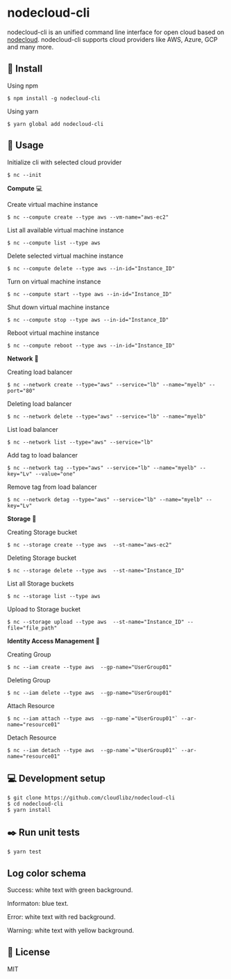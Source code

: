 # nodecloud-cli

nodecloud-cli is an unified command line interface for open cloud based on [nodecloud](https://github.com/cloudlibz/nodecloud). nodecloud-cli supports cloud providers like AWS, Azure, GCP and many more.

## 🚀 Install

Using npm

```
$ npm install -g nodecloud-cli
```

Using yarn

```
$ yarn global add nodecloud-cli
```

## 📣 Usage

Initialize cli with selected cloud provider

```
$ nc --init
```

**Compute** :computer:

Create virtual machine instance

```
$ nc --compute create --type aws --vm-name="aws-ec2"
```

List all available virtual machine instance

```
$ nc --compute list --type aws
```

Delete selected virtual machine instance

```
$ nc --compute delete --type aws --in-id="Instance_ID"
```

Turn on virtual machine instance

```
$ nc --compute start --type aws --in-id="Instance_ID"
```

Shut down virtual machine instance

```
$ nc --compute stop --type aws --in-id="Instance_ID"
```

Reboot virtual machine instance

```
$ nc --compute reboot --type aws --in-id="Instance_ID"
```

**Network** :satellite:

Creating load balancer

```
$ nc --network create --type="aws" --service="lb" --name="myelb" --port="80"
```

Deleting load balancer

```
$ nc --network delete --type="aws" --service="lb" --name="myelb"
```

List load balancer

```
$ nc --network list --type="aws" --service="lb"
```

Add tag to load balancer

```
$ nc --network tag --type="aws" --service="lb" --name="myelb" --key="Lv" --value="one"
```

Remove tag from load balancer

```
$ nc --network detag --type="aws" --service="lb" --name="myelb" --key="Lv"
```

**Storage** :floppy_disk:

Creating Storage bucket

```
$ nc --storage create --type aws  --st-name="aws-ec2"
```

Deleting Storage bucket

```
$ nc --storage delete --type aws  --st-name="Instance_ID"
```

List all Storage buckets

```
$ nc --storage list --type aws
```

Upload to Storage bucket

```
$ nc --storage upload --type aws  --st-name="Instance_ID" --file="file_path"
```

**Identity Access Management** :key:

Creating Group

```
$ nc --iam create --type aws  --gp-name="UserGroup01"
```

Deleting Group

```
$ nc --iam delete --type aws  --gp-name="UserGroup01"
```

Attach Resource

```
$ nc --iam attach --type aws  --gp-name`="UserGroup01"` --ar-name="resource01"
```

Detach Resource

```
$ nc --iam detach --type aws  --gp-name`="UserGroup01"` --ar-name="resource01"
```

## 💻 Development setup

```
$ git clone https://github.com/cloudlibz/nodecloud-cli
$ cd nodecloud-cli
$ yarn install
```

## ✒️ Run unit tests

```
$ yarn test
```

## Log color schema

Success: white text with green background.

Informaton: blue text.

Error: white text with red background.

Warning: white text with yellow background.

## 📜 License

MIT
